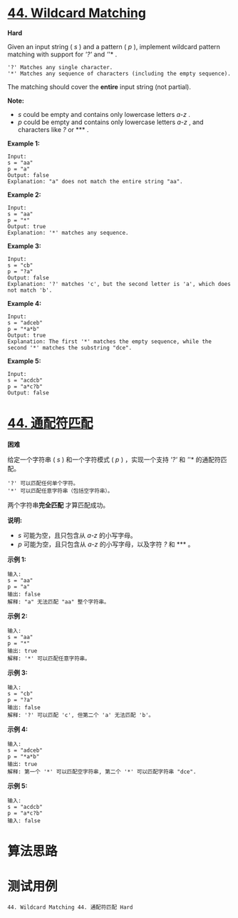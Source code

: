 # [44. Wildcard Matching][enTitle]

**Hard**

Given an input string ( *s* ) and a pattern ( *p* ), implement wildcard pattern matching with support for  *'?'*  and  *'*'* .

```
'?' Matches any single character.
'*' Matches any sequence of characters (including the empty sequence).

```

The matching should cover the **entire**  input string (not partial).

**Note:** 

-  *s*  could be empty and contains only lowercase letters  *a-z* . 
-  *p*  could be empty and contains only lowercase letters  *a-z* , and characters like  *?*  or  *** .

**Example 1:** 

```
Input:
s = "aa"
p = "a"
Output: false
Explanation: "a" does not match the entire string "aa".

```

**Example 2:** 

```
Input:
s = "aa"
p = "*"
Output: true
Explanation: '*' matches any sequence.

```

**Example 3:** 

```
Input:
s = "cb"
p = "?a"
Output: false
Explanation: '?' matches 'c', but the second letter is 'a', which does not match 'b'.

```

**Example 4:** 

```
Input:
s = "adceb"
p = "*a*b"
Output: true
Explanation: The first '*' matches the empty sequence, while the second '*' matches the substring "dce".

```

**Example 5:** 

```
Input:
s = "acdcb"
p = "a*c?b"
Output: false

```
# [44. 通配符匹配][cnTitle]

**困难**

给定一个字符串 ( *s* ) 和一个字符模式 ( *p* ) ，实现一个支持  *'?'*  和  *'*'*  的通配符匹配。

```
'?' 可以匹配任何单个字符。
'*' 可以匹配任意字符串（包括空字符串）。

```

两个字符串**完全匹配** 才算匹配成功。

**说明:** 

-  *s*  可能为空，且只包含从  *a-z*  的小写字母。 
-  *p*  可能为空，且只包含从  *a-z*  的小写字母，以及字符  *?*  和  *** 。

**示例 1:** 

```
输入:
s = "aa"
p = "a"
输出: false
解释: "a" 无法匹配 "aa" 整个字符串。
```

**示例 2:** 

```
输入:
s = "aa"
p = "*"
输出: true
解释: '*' 可以匹配任意字符串。

```

**示例 3:** 

```
输入:
s = "cb"
p = "?a"
输出: false
解释: '?' 可以匹配 'c', 但第二个 'a' 无法匹配 'b'。

```

**示例 4:** 

```
输入:
s = "adceb"
p = "*a*b"
输出: true
解释: 第一个 '*' 可以匹配空字符串, 第二个 '*' 可以匹配字符串 "dce".

```

**示例 5:** 

```
输入:
s = "acdcb"
p = "a*c?b"
输入: false
```


# 算法思路

# 测试用例
```
44. Wildcard Matching 44. 通配符匹配 Hard
```

[enTitle]: https://leetcode.com/problems/wildcard-matching/
[cnTitle]: https://leetcode-cn.com/problems/wildcard-matching/
